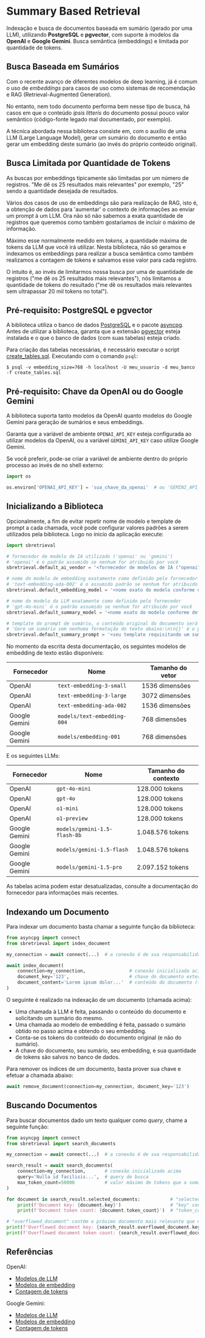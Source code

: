 # Summary Based Retrieval

Indexação e busca de documentos baseada em sumário (gerado por uma LLM), utilizando **PostgreSQL** e **pgvector**, com
suporte à modelos da **OpenAI** e **Google Gemini**. Busca semântica (embeddings) e limitada por quantidade de tokens.

## Busca Baseada em Sumários

Com o recente avanço de diferentes modelos de deep learning, já é comum o uso de *embeddings* para casos de uso como
sistemas de recomendação e RAG (Retrieval-Augmented Generation).

No entanto, nem todo documento performa bem nesse tipo de busca, há casos em que o conteúdo *ipsis litteris* do
documento possui pouco valor semântico (código-fonte legado mal documentado, por exemplo).

A técnica abordada nessa biblioteca consiste em, com o auxílio de uma LLM (Large Language Model), gerar um sumário do
documento e então gerar um embedding deste sumário (ao invés do próprio conteúdo original).

## Busca Limitada por Quantidade de Tokens

As buscas por embeddings tipicamente são limitadas por um número de registros. "Me dê os 25 resultados mais relevantes"
por exemplo, "25" sendo a quantidade desejada de resultados.

Vários dos casos de uso de embeddings são para realização de RAG, isto é, a obtenção de dados para 'aumentar' o contexto
de informações ao enviar um prompt à um LLM. Ora não só não sabemos a exata quantidade de registros que queremos como
também gostariamos de incluir o máximo de informação.

Máximo esse normalmente medido em *tokens*, a quantidade máxima de tokens da LLM que você irá utilizar. Nesta
biblioteca, não só geramos e indexamos os embeddings para realizar a busca semântica como também realizamos a contagem
de tokens e salvamos esse valor para cada registro.

O intuito é, ao invés de limitarmos nossa busca por uma de quantidade de registros ("me dê os 25 resultados mais
relevantes"), nós limitamos a quantidade de tokens do resultado ("me dê os resultados mais relevantes sem ultrapassar 20
mil tokens no total").

## Pré-requisito: PostgreSQL e pgvector

A biblioteca utiliza o banco de dados [PostgreSQL](https://www.postgresql.org) e o pacote [asyncpg](https://github.com/MagicStack/asyncpg).
Antes de utilizar a biblioteca, garanta que a extensão [pgvector](https://github.com/pgvector/pgvector) esteja instalada
e o que o banco de dados (com suas tabelas) esteja criado.

Para criação das tabelas necessárias, é necessário executar o script [create\_tables.sql](sql/create_tables.sql).
Executando com o comando `psql`:

```
$ psql -v embedding_size=768 -h localhost -U meu_usuario -d meu_banco -f create_tables.sql
```

## Pré-requisito: Chave da OpenAI ou do Google Gemini

A biblioteca suporta tanto modelos da OpenAI quanto modelos do Google Gemini para geração de sumários e seus embeddings.

Garanta que a variável de ambiente `OPENAI_API_KEY` esteja configurada ao utilizar modelos da OpenAI, ou a variável
`GEMINI_API_KEY` caso utilize Google Gemini.

Se você preferir, pode-se criar a variável de ambiente dentro do próprio processo ao invés de no shell externo: 

```py
import os

os.environ['OPENAI_API_KEY'] = 'sua_chave_da_openai'  # ou 'GEMINI_API_KEY' para Google Gemini
```

## Inicializando a Biblioteca

Opcionalmente, a fim de evitar repetir nome de modelo e template de prompt a cada chamada, você pode configurar valores
padrões a serem utilizados pela biblioteca. Logo no ínicio da aplicação execute:

```py
import sbretrieval

# fornecedor de modelo de IA utilizado ('openai' ou 'gemini')
# 'openai' é o padrão assumido se nenhum for atribuido por você
sbretrieval.default_ai_vendor = '<fornecedor de modelos de IA ("openai" ou "gemini")>'

# nome do modelo de embedding exatamente como definido pelo fornecedor
# 'text-embedding-ada-002' é o assumido padrão se nenhum for atribuido por você
sbretrieval.default_embedding_model = '<nome exato do modelo conforme definido pelo fornecedor>'

# nome do modelo da LLM exatamente como definido pelo fornecedor
# 'gpt-4o-mini' é o padrão assumido se nenhum for atribuido por você
sbretrieval.default_summary_model = '<nome exato do modelo conforme definido pelo fornecedor>'

# template do prompt de sumário, o conteúdo original do documento será inserido na íntegra em "{}"
# 'Gere um sumário sem nenhuma formatação do texto abaixo:\n\n{}' é o padrão assumido se nenhum for atribuido por você
sbretrieval.default_summary_prompt = '<seu template requisitando um sumário do documento>'
```

No momento da escrita desta documentação, os seguintes modelos de embedding de texto estão disponíveis:

Fornecedor    | Nome                        | Tamanho do vetor
----------    | ----                        | ----------------------------
OpenAI        | `text-embedding-3-small`    | 1536 dimensões
OpenAI        | `text-embedding-3-large`    | 3072 dimensões
OpenAI        | `text-embedding-ada-002`    | 1536 dimensões
Google Gemini | `models/text-embedding-004` | 768 dimensões
Google Gemini | `models/embedding-001`      | 768 dimensões

E os seguintes LLMs:

Fornecedor    | Nome                         | Tamanho do contexto
----------    | ----                         | -------------------
OpenAI        | `gpt-4o-mini`                | 128.000 tokens
OpenAI        | `gpt-4o`                     | 128.000 tokens
OpenAI        | `o1-mini`                    | 128.000 tokens
OpenAI        | `o1-preview`                 | 128.000 tokens
Google Gemini | `models/gemini-1.5-flash-8b` | 1.048.576 tokens
Google Gemini | `models/gemini-1.5-flash`    | 1.048.576 tokens
Google Gemini | `models/gemini-1.5-pro`      | 2.097.152 tokens

As tabelas acima podem estar desatualizadas, consulte a documentação do fornecedor para informações mais recentes.

## Indexando um Documento

Para indexar um documento basta chamar a seguinte função da biblioteca:

```py
from asyncpg import connect
from sbretrieval import index_document

my_connection = await connect(...)  # a conexão é de sua responsabilidade

await index_document(
    connection=my_connection,                # conexão inicializada acima
    document_key='123',                      # chave do documento externo à biblioteca (gerado e mantido por você)
    document_content='Lorem ipsum dolor...'  # conteúdo do documento (texto limpo)
)
```

O seguinte é realizado na indexação de um documento (chamada acima):

- Uma chamada à LLM é feita, passando o conteúdo do documento e solicitando um sumário do mesmo.
- Uma chamada ao modelo de embedding é feita, passado o sumário obtido no passo acima e obtendo o seu embedding.
- Conta-se os tokens do conteúdo do documento original (e não do sumário).
- A chave do documento, seu sumário, seu embedding, e sua quantidade de tokens são salvos no banco de dados.

Para remover os índices de um documento, basta prover sua chave e efetuar a chamada abaixo:

```py
await remove_document(connection=my_connection, document_key='123')
```

## Buscando Documentos

Para buscar documentos dado um texto qualquer como *query*, chame a seguinte função:

```py
from asyncpg import connect
from sbretrieval import search_documents

my_connection = await connect(...)  # a conexão é de sua responsabilidade

search_result = await search_documents(
    connection=my_connection,       # conexão inicializada acima
    query='Nulla id facilisis...',  # query de busca
    max_token_count=50000           # valor máximo de tokens que a soma dos dos documentos selecionados não deve exceder
)

for document in search_result.selected_documents:           # "selected_documents" contém os documentos selecionados da tabela "document_embeddings"
    print(f'Document key: {document.key}')                  # "key" contém o valor da coluna "document_key"
    print(f'Document token count: {document.token_count}')  # "token_count" contém o valor da coluna "token_count"

# "overflowed_document" contém o próximo documento mais relevante que não foi selecionado pois excederia o limite de tokens
print(f'Overflowed document key: {search_result.overflowed_document.key}')
print(f'Overflowed document token count: {search_result.overflowed_document.token_count}')
```

## Referências

OpenAI:

- [Modelos de LLM](https://platform.openai.com/docs/guides/text-generation#choosing-a-model)
- [Modelos de embedding](https://platform.openai.com/docs/guides/embeddings/embedding-models#embedding-models)
- [Contagem de tokens](https://github.com/openai/tiktoken)

Google Gemini:

- [Modelos de LLM](https://ai.google.dev/gemini-api/docs/models/gemini)
- [Modelos de embedding](https://ai.google.dev/gemini-api/docs/models/gemini#text-embedding-and-embedding)
- [Contagem de tokens](https://cloud.google.com/vertex-ai/generative-ai/docs/multimodal/get-token-count)
